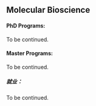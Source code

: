 ## Molecular Bioscience

#### PhD Programs:

To be continued.

#### Master Programs:

To be continued.

##### 就业：

To be continued.

